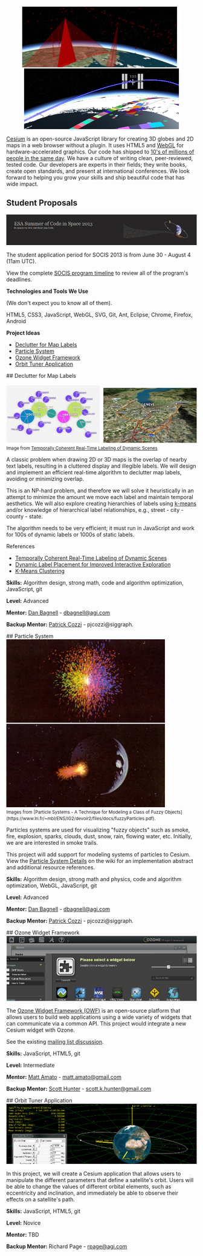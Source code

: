 <p align="center">
<img src="socis/2013/cesium1.png">
<img src="socis/2013/cesium2.png">
</p>

[Cesium](http://cesium.agi.com/) is an open-source JavaScript library for creating 3D globes and 2D maps in a web browser without a plugin. It uses HTML5 and [WebGL](http://www.khronos.org/webgl) for hardware-accelerated graphics.  Our code has shipped to [10's of millions of people in the same day](http://cesium.agi.com/noradtrackssanta2012.html).  We have a culture of writing clean, peer-reviewed, tested code.  Our developers are experts in their fields; they write books, create open standards, and present at international conferences.  We look forward to helping you grow your skills and ship beautiful code that has wide impact.

## Student Proposals
<p align="center">
<a href="http://sophia.estec.esa.int/socis2013/" target="_blank"><img src="socis/SOCIS.jpg"></a>
</p>

The student application period for SOCIS 2013 is from June 30 - August 4 (11am UTC).

View the complete [SOCIS program timeline](http://sophia.estec.esa.int/socis2013/?q=timeline) to review all of the program's deadlines.

**Technologies and Tools We Use**

(We don't expect you to know all of them).

HTML5, CSS3, JavaScript, WebGL, SVG, Git, Ant, Eclipse, Chrome, Firefox, Android

**Project Ideas**
* [Declutter for Map Labels](#decultterformaplabels)
* [Particle System](#particlesystem)
* [Ozone Widget Framework](#ozonewidgetframework)
* [Orbit Tuner Application](#orbittunerapplication)


<a name="decultterformaplabels">
## Declutter for Map Labels

![](gsoc/2013/declutter.png)
<br /><small>Image from [Temporally Coherent Real-Time Labeling of Dynamic Scenes](http://wwwcg.in.tum.de/research/research/publications/2012/temporally-coherent-real-time-labeling-of-dynamic-scenes.html)</small>

A classic problem when drawing 2D or 3D maps is the overlap of nearby text labels, resulting in a cluttered display and illegible labels.  We will design and implement an efficient real-time algorithm to declutter map labels, avoiding or minimizing overlap.

This is an NP-hard problem, and therefore we will solve it heuristically in an attempt to minimize the amount we move each label and maintain temporal aesthetics.  We will also explore creating hierarchies of labels using [k-means](http://home.dei.polimi.it/matteucc/Clustering/tutorial_html/kmeans.html) and/or knowledge of hierarchical label relationships, e.g., street - city - county - state.

The algorithm needs to be very efficient; it must run in JavaScript and work for 100s of dynamic labels or 1000s of static labels.

References
* [Temporally Coherent Real-Time Labeling of Dynamic Scenes](http://wwwcg.in.tum.de/research/research/publications/2012/temporally-coherent-real-time-labeling-of-dynamic-scenes.html)
* [Dynamic Label Placement for Improved Interactive Exploration](http://maverick.inria.fr/Publications/2008/SD08/index.php)
* [K-Means Clustering](http://home.dei.polimi.it/matteucc/Clustering/tutorial_html/kmeans.html)

**Skills:** Algorithm design, strong math, code and algorithm optimization, JavaScript, git

**Level:** Advanced

**Mentor:** [Dan Bagnell](https://github.com/bagnell) - dbagnell@agi.com

**Backup Mentor:** [Patrick Cozzi](http://www.seas.upenn.edu/~pcozzi/) - pjcozzi@siggraph.


<a name="particlesystem">
## Particle System

<img src="socis/2013/particles1.png">
<img src="socis/2013/particles2.png"><br/><small>Images from [Particle Systems - A Technique for Modeling a Class of Fuzzy Objects](https://www.lri.fr/~mbl/ENS/IG2/devoir2/files/docs/fuzzyParticles.pdf).</small>

Particles systems are used for visualizing "fuzzy objects" such as smoke, fire, explosion, sparks, clouds, dust, snow, rain, flowing water, etc. Initially, we are are interested in smoke trails.

This project will add support for modeling systems of particles to Cesium. View the [Particle System Details](https://github.com/AnalyticalGraphicsInc/cesium/wiki/Particle-System-Details) on the wiki for an implementation abstract and additional resource references.

**Skills:** Algorithm design, strong math and physics, code and algorithm optimization, WebGL, JavaScript, git

**Level:** Advanced

**Mentor:** [Dan Bagnell](https://github.com/bagnell) - dbagnell@agi.com

**Backup Mentor:** [Patrick Cozzi](http://www.seas.upenn.edu/~pcozzi/) - pjcozzi@siggraph.

<a name="ozonewidgetframework">
## Ozone Widget Framework

<img src="socis/2013/owf.png">

The [Ozone Widget Framework (OWF)](http://owfgoss.org/) is an open-source platform that allows users to build web applications using a wide variety of widgets that can communicate via a common API. This project would integrate a new Cesium widget with Ozone.

See the existing [mailing list discussion](https://groups.google.com/forum/#!searchin/cesium-dev/owf/cesium-dev/luSQFXKD5KM/cz8XAyFU9zEJ).

**Skills:** JavaScript, HTML5, git

**Level:** Intermediate

**Mentor:** [Matt Amato](https://twitter.com/matt_amato) - matt.amato@gmail.com

**Backup Mentor:** [Scott Hunter](https://github.com/shunter) - scott.k.hunter@gmail.com

<a name="orbittunerapplication">
## Orbit Tuner Application

<img src="socis/2013/orbittuner.png">

In this project, we will create a Cesium application that allows users to manipulate the different parameters that define a satellite's orbit. Users will be able to change the values of different orbital elements, such as eccentricity and inclination, and immediately be able to observe their effects on a satellite's path.

**Skills:** JavaScript, HTML5, git

**Level:** Novice

**Mentor:** TBD

**Backup Mentor:** Richard Page - rpage@agi.com